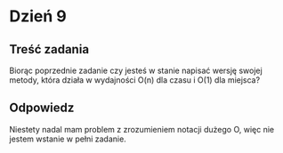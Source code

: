 # Dzień 9

## Treść zadania
Biorąc poprzednie zadanie czy jesteś w stanie napisać wersję swojej metody, która działa w wydajności O(n) dla czasu i O(1) dla miejsca?  

## Odpowiedz
Niestety nadal mam problem z zrozumieniem notacji dużego O, więc nie jestem wstanie w pełni zadanie.